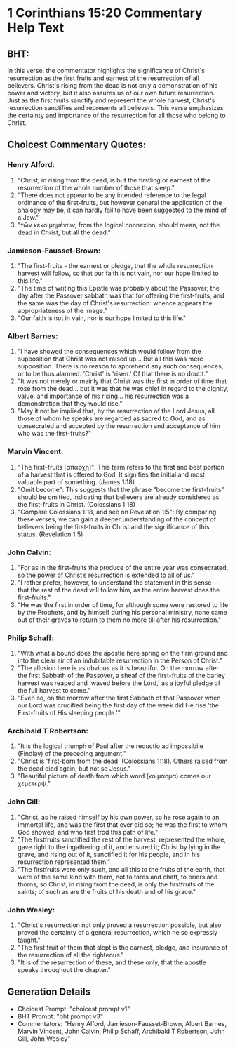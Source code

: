 # 1 Corinthians 15:20 Commentary Help Text

## BHT:
In this verse, the commentator highlights the significance of Christ's resurrection as the first fruits and earnest of the resurrection of all believers. Christ's rising from the dead is not only a demonstration of his power and victory, but it also assures us of our own future resurrection. Just as the first fruits sanctify and represent the whole harvest, Christ's resurrection sanctifies and represents all believers. This verse emphasizes the certainty and importance of the resurrection for all those who belong to Christ.

## Choicest Commentary Quotes:
### Henry Alford:
1. "Christ, in rising from the dead, is but the firstling or earnest of the resurrection of the whole number of those that sleep."
2. "There does not appear to be any intended reference to the legal ordinance of the first-fruits, but however general the application of the analogy may be, it can hardly fail to have been suggested to the mind of a Jew."
3. "τῶν κεκοιμημένων, from the logical connexion, should mean, not the dead in Christ, but all the dead."

### Jamieson-Fausset-Brown:
1. "The first-fruits - the earnest or pledge, that the whole resurrection harvest will follow, so that our faith is not vain, nor our hope limited to this life."
2. "The time of writing this Epistle was probably about the Passover; the day after the Passover sabbath was that for offering the first-fruits, and the same was the day of Christ's resurrection: whence appears the appropriateness of the image."
3. "Our faith is not in vain, nor is our hope limited to this life."

### Albert Barnes:
1. "I have showed the consequences which would follow from the supposition that Christ was not raised up... But all this was mere supposition. There is no reason to apprehend any such consequences, or to be thus alarmed. 'Christ' is 'risen.' Of that there is no doubt."
2. "It was not merely or mainly that Christ was the first in order of time that rose from the dead... but it was that he was chief in regard to the dignity, value, and importance of his rising... his resurrection was a demonstration that they would rise."
3. "May it not be implied that, by the resurrection of the Lord Jesus, all those of whom he speaks are regarded as sacred to God, and as consecrated and accepted by the resurrection and acceptance of him who was the first-fruits?"

### Marvin Vincent:
1. "The first-fruits [απαρχη]": This term refers to the first and best portion of a harvest that is offered to God. It signifies the initial and most valuable part of something. (James 1:18)
2. "Omit become": This suggests that the phrase "become the first-fruits" should be omitted, indicating that believers are already considered as the first-fruits in Christ. (Colossians 1:18)
3. "Compare Colossians 1:18, and see on Revelation 1:5": By comparing these verses, we can gain a deeper understanding of the concept of believers being the first-fruits in Christ and the significance of this status. (Revelation 1:5)

### John Calvin:
1. "For as in the first-fruits the produce of the entire year was consecrated, so the power of Christ’s resurrection is extended to all of us." 
2. "I rather prefer, however, to understand the statement in this sense — that the rest of the dead will follow him, as the entire harvest does the first-fruits."
3. "He was the first in order of time, for although some were restored to life by the Prophets, and by himself during his personal ministry, none came out of their graves to return to them no more till after his resurrection."

### Philip Schaff:
1. "With what a bound does the apostle here spring on the firm ground and into the clear air of an indubitable resurrection in the Person of Christ."
2. "The allusion here is as obvious as it is beautiful. On the morrow after the first Sabbath of the Passover, a sheaf of the first-fruits of the barley harvest was reaped and 'waved before the Lord,' as a joyful pledge of the full harvest to come."
3. "Even so, on the morrow after the first Sabbath of that Passover when our Lord was crucified being the first day of the week did He rise 'the First-fruits of His sleeping people.'"

### Archibald T Robertson:
1. "It is the logical triumph of Paul after the reductio ad impossibile (Findlay) of the preceding argument." 
2. "Christ is 'first-born from the dead' (Colossians 1:18). Others raised from the dead died again, but not so Jesus." 
3. "Beautiful picture of death from which word (κοιμαομα) comes our χεμετερψ."

### John Gill:
1. "Christ, as he raised himself by his own power, so he rose again to an immortal life, and was the first that ever did so; he was the first to whom God showed, and who first trod this path of life."
2. "The firstfruits sanctified the rest of the harvest, represented the whole, gave right to the ingathering of it, and ensured it; Christ by lying in the grave, and rising out of it, sanctified it for his people, and in his resurrection represented them."
3. "The firstfruits were only such, and all this to the fruits of the earth, that were of the same kind with them, not to tares and chaff, to briers and thorns; so Christ, in rising from the dead, is only the firstfruits of the saints; of such as are the fruits of his death and of his grace."

### John Wesley:
1. "Christ's resurrection not only proved a resurrection possible, but also proved the certainty of a general resurrection, which he so expressly taught."
2. "The first fruit of them that slept is the earnest, pledge, and insurance of the resurrection of all the righteous."
3. "It is of the resurrection of these, and these only, that the apostle speaks throughout the chapter."


## Generation Details
- Choicest Prompt: "choicest prompt v1"
- BHT Prompt: "bht prompt v3"
- Commentators: "Henry Alford, Jamieson-Fausset-Brown, Albert Barnes, Marvin Vincent, John Calvin, Philip Schaff, Archibald T Robertson, John Gill, John Wesley"
